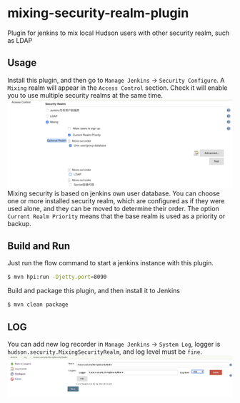 # mixing-security-realm-plugin
Plugin for jenkins to mix local Hudson users with other security realm, such as LDAP

## Usage

  Install this plugin, and then go to `Manage Jenkins` -> `Security Configure`. A `Mixing` realm will appear in the
  `Access Control` section. Check it will enable you to use multiple security realms at the same time.
  ![Chose mixing security realm](docs/mixing-security-realm.jpg)
  Mixing security is based on jenkins own user database. You can choose one or more installed security realm, which are
  configured as if they were used alone, and they can be moved to determine their order.
  The option `Current Realm Priority` means that the base realm is used as a priority or backup.



## Build and Run

  Just run the flow command to start a jenkins instance with this plugin.
```bash
$ mvn hpi:run -Djetty.port=8090
```

  Build and package this plugin, and then install it to Jenkins
```bash
$ mvn clean package
```

## LOG

  You can add new log recorder in `Manage Jenkins` -> `System Log`, logger is `hudson.security.MixingSecurityRealm`, and
  log level must be `fine`.
  ![mixing-security-log.jpg](docs/mixing-security-log.jpg)
